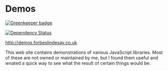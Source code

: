 # Demos

[![Greenkeeper badge](https://badges.greenkeeper.io/ForbesLindesay/demos.svg)](https://greenkeeper.io/)

[![Dependency Status](https://img.shields.io/david/ForbesLindesay/demos.svg)](https://david-dm.org/ForbesLindesay/demos)

http://demos.forbeslindesay.co.uk

This web site contains demonstrations of various JavaScript libraries. Most of these are not owned or maintained by me, but I found them useful and wnated a quick way to see what the result of certain things would be.
